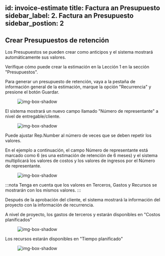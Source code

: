 id:  invoice-estimate
title: Factura an Presupuesto
sidebar_label: 2. Factura an Presupuesto
sidebar_postion: 2
---

## Crear Presupuestos de retención

Los Presupuestos se pueden crear como anticipos y el sistema mostrará automáticamente sus valores.

Verifique cómo puede crear la estimación en la Lección 1 en la sección "Presupuestos".

Para generar un presupuesto de retención, vaya a la pestaña de información general de la estimación, marque la opción "Recurrencia" y presione el botón Guardar.

<figure>

![img-box-shadow](/img/university/estimates/estimates-lesson2-1.png)
<figcaption></figcaption>
</figure>

El sistema mostrará un nuevo campo llamado "Número de representante" a nivel de entregable/cliente. 

<figure>

![img-box-shadow](/img/university/estimates/estimates-lesson2-2.png)
<figcaption></figcaption>
</figure>

Puede ajustar Rep.Number al número de veces que se deben repetir los valores.

En el ejemplo a continuación, el campo Número de representante está marcado como 6 (es una estimación de retención de 6 meses) y el sistema multiplicará los valores de costos y los valores de ingresos por el Número de representante.

<figure>

![img-box-shadow](/img/university/estimates/estimates-lesson2-3.png)
<figcaption></figcaption>
</figure>

:::nota
Tenga en cuenta que los valores en Terceros, Gastos y Recursos se mostrarán con los mismos valores.
:::

Después de la aprobación del cliente, el sistema mostrará la información del proyecto con la información de recurrencia.

A nivel de proyecto, los gastos de terceros y estarán disponibles en "Costos planificados"

 

<figure>

![img-box-shadow](/img/university/estimates/estimates-lesson2-4.png)
<figcaption></figcaption>
</figure>

Los recursos estarán disponibles en "Tiempo planificado"

<figure>

![img-box-shadow](/img/university/estimates/estimates-lesson2-5.png)
<figcaption></figcaption>
</figure>
